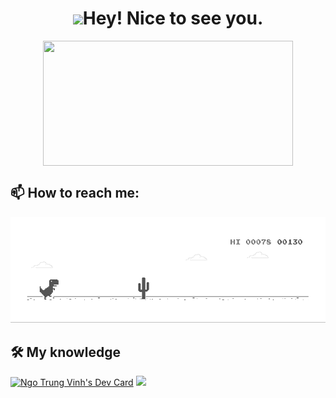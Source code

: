 <div align="center">
  <h1><img src="https://emojis.slackmojis.com/emojis/images/1531849430/4246/blob-sunglasses.gif?1531849430" width="30"/>Hey! Nice to see you.</h1>
<img align="center" width="400" height="200" src="https://github-readme-stats.vercel.app/api?username=vinhngo1907&theme=graywhite" &show_icons=true&hide_border=true&&count_private=true&include_all_commits=true"/>
</div>
  
## 📫 How to reach me:


<div align="center">
  <img src="https://raw.githubusercontent.com/vinhngo1907/vinhngo1907/main/dino.gif">
</div>

## 🛠 My knowledge


<!---
vinhngo1907/vinhngo1907 is a ✨ special ✨ repository because its `README.md` (this file) appears on your GitHub profile.
You can click the Preview link to take a look at your changes.
--->
<div class="d-flex justify-content-between align-items-center">
<a href="https://app.daily.dev/vinhngo9907"><img src="https://api.daily.dev/devcards/830d9ce27c764560a7c7b3a51c3db94e.png?r=c4o" width="300" alt="Ngo Trung Vinh's Dev Card"/></a>
<a href="https://github.com/anuraghazra/github-readme-stats">
<img src="https://github-readme-stats.vercel.app/api/top-langs/?username=vinhngo1907&layout=compact" />
</a>
</div>
